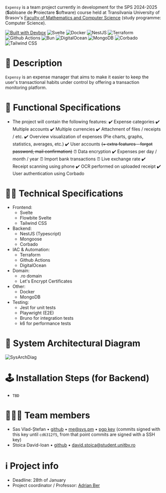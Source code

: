 `Expensy` is a team project currently in development for the SPS 2024-2025 (**S**abloane de **P**roiectare **S**oftware) course held at Transilvania University of Brasov's [Faculty of Mathematics and Computer Science](https://mateinfo.unitbv.ro) (study programme: Computer Science).

[![Built with Devbox](https://www.jetify.com/img/devbox/shield_moon.svg)](https://www.jetify.com/devbox/docs/contributor-quickstart/)
![Svelte](https://img.shields.io/badge/Svelte-4A4A55?logo=svelte&logoColor=FF3E00)
![Docker](https://img.shields.io/badge/Docker-%230db7ed.svg?logo=docker&logoColor=white)
![NestJS](https://img.shields.io/badge/NestJS-E0234E?logo=nestjs&logoColor=white)
![Terraform](https://img.shields.io/badge/Terraform-%235835CC.svg?&logo=terraform&logoColor=white)
![Github Actions](https://img.shields.io/badge/Github_Actions-2088FF?logo=github-actions&logoColor=white)
![Bun](https://img.shields.io/badge/Bun-4A4A55?logo=bun&logoColor=ffe4e1)
![DigitalOcean](https://img.shields.io/badge/Digital_Ocean-0080FF?logo=DigitalOcean&logoColor=white)
![MongoDB](https://img.shields.io/badge/MongoDB-4EA94B?logo=mongodb&logoColor=white)
![Corbado](https://img.shields.io/badge/Corbado-ffffff?logo=keepassxc&logoColor=black)
![Tailwind CSS](https://img.shields.io/badge/Tailwind_CSS-38B2AC?logo=tailwind-css&logoColor=white)


# 📜 Description
`Expensy` is an expense manager that aims to make it easier to keep the user's transactional habits under control by offering a transaction monitoring platform.

# 🔧 Functional Specifications
- The project will contain the following features:
  ✔️ Expense categories
  ✔️ Multiple accounts
  ✔️ Multiple currencies
  ✔️ Attachment of files / receipts / etc.
  ✔️ Overview visualization of expenses (Pie charts, graphs, statistics, averages, etc.)
  ✔️ User accounts ~~(+ extra features – forgot password, mail confirmation)~~
  ⏰ Data encryption
  ✔️ Expenses per day / month / year
  ⏰ Import bank transactions
  ⏰ Live exchange rate
  ✔️ Receipt scanning using phone
  ✔️ OCR performed on uploaded receipt
  ✔️ User authentication using Corbado

# 🧑‍💻 Technical Specifications
- Frontend:
  - Svelte
  - Flowbite Svelte
  - Tailwind CSS
- Backend:
  - NestJS (Typescript)
  - Mongoose
  - Corbado
- IAC & Automation:
  - Terraform
  - Github Actions
  - DigitalOcean
- Domain:
  - .ro domain
  - Let's Encrypt Certificates
- Other:
  - Docker
  - MongoDB
- Testing:
  - Jest for unit tests
  - Playwright (E2E)
  - Bruno for integration tests
  - k6 for performance tests

# 📐 System Architectural Diagram
![SysArchDiag](https://github.com/user-attachments/assets/09e747db-6ea0-4cce-90e1-a35723df2667)

# 🕹️ Installation Steps (for Backend)
- `TBD`

# 🧑‍🤝‍🧑‍ Team members
- Sas Vlad-Ștefan • [github](https://github.com/vlsts) • [me@svs.pm](mailto:me@svs.pm) • [pgp key](https://keys.openpgp.org/search?q=ED82B2B95B3BEC7FEFC59C956E2186ECD0848BCA) (commits signed with this key until `cd6312f5`, from that point commits are signed with a SSH key)
- Stoica David-Ioan • [github](https://github.com/stoica-david) • [david.stoica@student.unitbv.ro](mailto:david.stoica@student.unitbv.ro)
 
# ℹ️ Project info
- Deadline: 28th of January
- Project coordinator / Professor: [Adrian Ber](https://github.com/beradrian)
